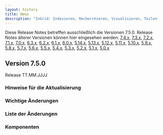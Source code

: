 ```yaml
---
layout: history
title: News
description: "InGrid: Indexieren, Recherchieren, Visualisieren, Teilen"
---
```


Diese Release Notes betreffen ausschließlich die Versionen 7.5.0. Release Notes älterer Versionen können hier eingesehen werden:
[7.4.x](/7.4.0/about/history.html), [7.3.x](/7.3.0/about/history.html), [7.2.x](/7.2.0/about/history.html), [7.1.x](/7.1.0/about/history.html), [7.0.x](/7.0.0/about/history.html), [6.3.x](/6.3.0/about/history.html), [6.2.x](/6.2.0/about/history.html), [6.1.x](/6.1.0/about/history.html), [6.0.x](/6.0.0/about/history.html), [5.14.x](/5.14.0/about/history.html), [5.13.x](/5.13.0/about/history.html), [5.12.x](/5.12.0/about/history.html), [5.11.x](/5.11.0/about/history.html), [5.10.x](/5.10.0/about/history.html), [5.9.x](/5.9.0/about/history.html), [5.8.x](/5.8.0/about/history.html), [5.7.x](/5.7.0/about/history.html), [5.6.x](/5.6.0/about/history.html), [5.5.x](/5.5.0/about/history.html), [5.4.x](/5.4.0/about/history.html), [5.3.x](/5.3.0/about/history.html), [5.2.x](/5.2.0/about/history.html), [5.1.x](/5.1.0/about/history.html), [5.0.x](/5.0.0/about/history.html)


## Version 7.5.0

Release TT.MM.JJJJ

### Hinweise für die Aktualisierung

### Wichtige Änderungen

### Liste der Änderungen

### Komponenten



